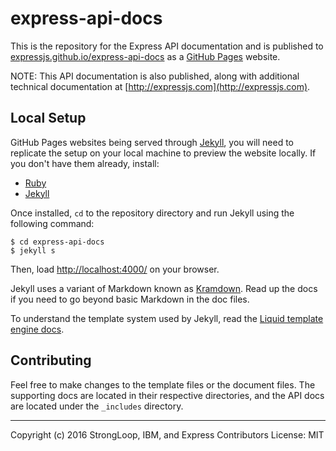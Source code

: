 # express-api-docs

This is the repository for the Express API documentation and is published to
[expressjs.github.io/express-api-docs](http://expressjs.github.io/express-api-docs)
as a [GitHub Pages](https://pages.github.com/) website.

NOTE: This API documentation is also published, along with additional technical documentation at
[http://expressjs.com](http://expressjs.com).

## Local Setup

GitHub Pages websites being served through [Jekyll](http://jekyllrb.com/), you will need to replicate
the setup on your local machine to preview the website locally.  If you don't have them already, install:

- [Ruby](https://www.ruby-lang.org/en/documentation/installation/)
- [Jekyll](http://jekyllrb.com/docs/installation/)

Once installed, `cd` to the repository directory and run Jekyll using the following command:

```
$ cd express-api-docs
$ jekyll s
```

Then, load [http://localhost:4000/](http://localhost:4000/) on your browser.

Jekyll uses a variant of Markdown known as [Kramdown](http://kramdown.gettalong.org/quickref.html).
Read up the docs if you need to go beyond basic Markdown in the doc files.

To understand the template system used by Jekyll, read the [Liquid template engine docs](http://liquidmarkup.org/).

## Contributing

Feel free to make changes to the template files or the document files.
The supporting docs are located in their respective directories, and the API docs are
located under the `_includes` directory.

---
Copyright (c) 2016 StrongLoop, IBM, and Express Contributors
License: MIT
